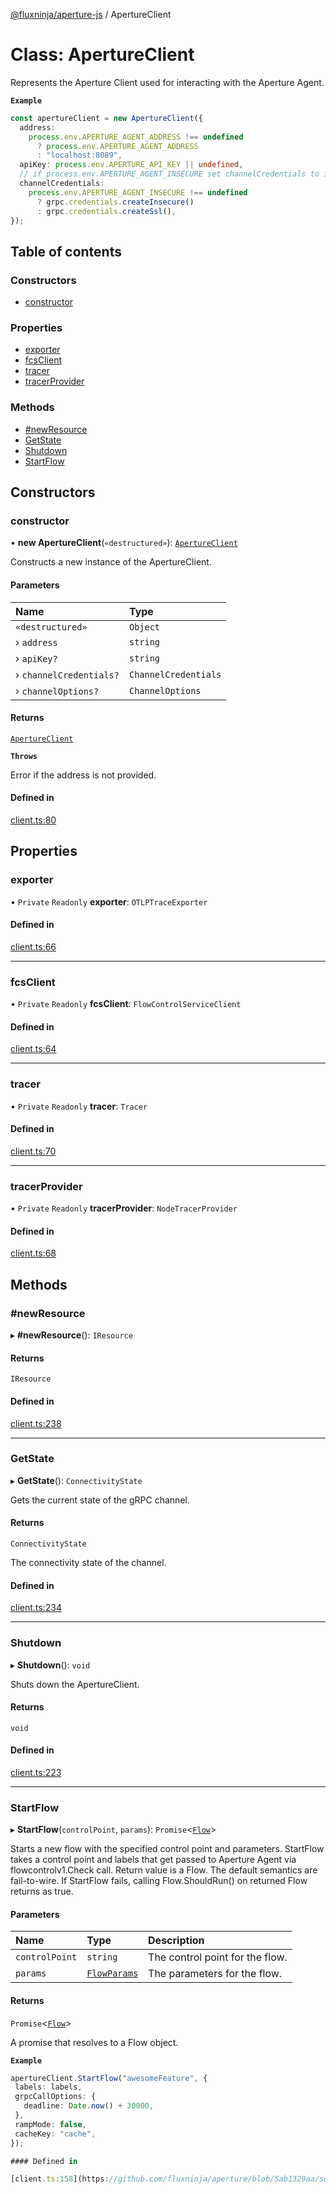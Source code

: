[@fluxninja/aperture-js](../README.md) / ApertureClient

# Class: ApertureClient

Represents the Aperture Client used for interacting with the Aperture Agent.

**`Example`**

```ts
const apertureClient = new ApertureClient({
  address:
    process.env.APERTURE_AGENT_ADDRESS !== undefined
      ? process.env.APERTURE_AGENT_ADDRESS
      : "localhost:8089",
  apiKey: process.env.APERTURE_API_KEY || undefined,
  // if process.env.APERTURE_AGENT_INSECURE set channelCredentials to insecure
  channelCredentials:
    process.env.APERTURE_AGENT_INSECURE !== undefined
      ? grpc.credentials.createInsecure()
      : grpc.credentials.createSsl(),
});
```

## Table of contents

### Constructors

- [constructor](ApertureClient.md#constructor)

### Properties

- [exporter](ApertureClient.md#exporter)
- [fcsClient](ApertureClient.md#fcsclient)
- [tracer](ApertureClient.md#tracer)
- [tracerProvider](ApertureClient.md#tracerprovider)

### Methods

- [#newResource](ApertureClient.md##newresource)
- [GetState](ApertureClient.md#getstate)
- [Shutdown](ApertureClient.md#shutdown)
- [StartFlow](ApertureClient.md#startflow)

## Constructors

### constructor

• **new ApertureClient**(`«destructured»`):
[`ApertureClient`](ApertureClient.md)

Constructs a new instance of the ApertureClient.

#### Parameters

| Name                    | Type                 |
| :---------------------- | :------------------- |
| `«destructured»`        | `Object`             |
| › `address`             | `string`             |
| › `apiKey?`             | `string`             |
| › `channelCredentials?` | `ChannelCredentials` |
| › `channelOptions?`     | `ChannelOptions`     |

#### Returns

[`ApertureClient`](ApertureClient.md)

**`Throws`**

Error if the address is not provided.

#### Defined in

[client.ts:80](https://github.com/fluxninja/aperture/blob/5ab1329aa/sdks/aperture-js/sdk/client.ts#L80)

## Properties

### exporter

• `Private` `Readonly` **exporter**: `OTLPTraceExporter`

#### Defined in

[client.ts:66](https://github.com/fluxninja/aperture/blob/5ab1329aa/sdks/aperture-js/sdk/client.ts#L66)

---

### fcsClient

• `Private` `Readonly` **fcsClient**: `FlowControlServiceClient`

#### Defined in

[client.ts:64](https://github.com/fluxninja/aperture/blob/5ab1329aa/sdks/aperture-js/sdk/client.ts#L64)

---

### tracer

• `Private` `Readonly` **tracer**: `Tracer`

#### Defined in

[client.ts:70](https://github.com/fluxninja/aperture/blob/5ab1329aa/sdks/aperture-js/sdk/client.ts#L70)

---

### tracerProvider

• `Private` `Readonly` **tracerProvider**: `NodeTracerProvider`

#### Defined in

[client.ts:68](https://github.com/fluxninja/aperture/blob/5ab1329aa/sdks/aperture-js/sdk/client.ts#L68)

## Methods

### #newResource

▸ **#newResource**(): `IResource`

#### Returns

`IResource`

#### Defined in

[client.ts:238](https://github.com/fluxninja/aperture/blob/5ab1329aa/sdks/aperture-js/sdk/client.ts#L238)

---

### GetState

▸ **GetState**(): `ConnectivityState`

Gets the current state of the gRPC channel.

#### Returns

`ConnectivityState`

The connectivity state of the channel.

#### Defined in

[client.ts:234](https://github.com/fluxninja/aperture/blob/5ab1329aa/sdks/aperture-js/sdk/client.ts#L234)

---

### Shutdown

▸ **Shutdown**(): `void`

Shuts down the ApertureClient.

#### Returns

`void`

#### Defined in

[client.ts:223](https://github.com/fluxninja/aperture/blob/5ab1329aa/sdks/aperture-js/sdk/client.ts#L223)

---

### StartFlow

▸ **StartFlow**(`controlPoint`, `params`): `Promise`\<[`Flow`](Flow.md)\>

Starts a new flow with the specified control point and parameters. StartFlow
takes a control point and labels that get passed to Aperture Agent via
flowcontrolv1.Check call. Return value is a Flow. The default semantics are
fail-to-wire. If StartFlow fails, calling Flow.ShouldRun() on returned Flow
returns as true.

#### Parameters

| Name           | Type                                        | Description                     |
| :------------- | :------------------------------------------ | :------------------------------ |
| `controlPoint` | `string`                                    | The control point for the flow. |
| `params`       | [`FlowParams`](../interfaces/FlowParams.md) | The parameters for the flow.    |

#### Returns

`Promise`\<[`Flow`](Flow.md)\>

A promise that resolves to a Flow object.

**`Example`**

```ts
apertureClient.StartFlow("awesomeFeature", {
 labels: labels,
 grpcCallOptions: {
   deadline: Date.now() + 30000,
 },
 rampMode: false,
 cacheKey: "cache",
});

#### Defined in

[client.ts:158](https://github.com/fluxninja/aperture/blob/5ab1329aa/sdks/aperture-js/sdk/client.ts#L158)
```
